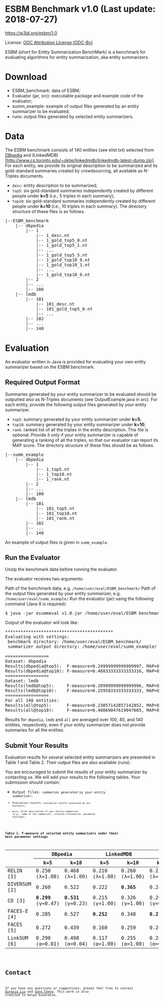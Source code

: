 # ESBM Benchmark v1.0 (Last update: 2018-07-27)
https://w3id.org/esbm/1.0 

License: [ODC Attribution License (ODC-By)](https://opendatacommons.org/licenses/by/1-0/index.html)

ESBM (short for Entity Summarization BenchMark) is a benchmark for evaluating algorithms for entity summarization, aka entity summarizers.


# Download

* ESBM_benchmark: data of ESBM;
* Evaluator (jar, src): executable package and example code of the evaluator;
* summ_example: example of output files generated by an entity summarizer to be evaluated;
* runs: output files generated by selected entity summarizers.

# Data

The ESBM benchmark consists of 140 entities (see elist.txt) selected from [DBpedia](http://wiki.dbpedia.org/dbpedia-dataset-version-2015-10) and (LinkedMDB)[http://www.cs.toronto.edu/~oktie/linkedmdb/linkedmdb-latest-dump.zip]. For each entity, we provide its original description to be summarized and its gold-standard summaries created by crowdsourcing, all available as N-Triples documents.

* <code>desc</code>: entity description to be summarized;
* <code>top5</code>: six gold-standard summaries independently created by different people under <strong>k=5</strong> (i.e., 5 triples in each summary);
* <code>top10</code>: six gold-standard summaries independently created by different people under <strong>k=10</strong> (i.e., 10 triples in each summary).
The directory structure of these files is as follows.

<pre>|--ESBM_benchmark
	|-- dbpedia
		|-- 1
			|-- 1_desc.nt
			|-- 1_gold_top5_0.nt
			|-- 1_gold_top5_1.nt
			|-- ...
			|-- 1_gold_top5_5.nt
			|-- 1_gold_top10_0.nt
			|-- 1_gold_top10_1.nt
			|-- ...
			|-- 1_gold_top10_0.nt
		|-- 2
		|-- ...
		|-- 100
  	|-- lmdb
		|-- 101
			|-- 101_desc.nt
			|-- 101_gold_top5_0.nt
			|-- ...
		|-- 102
		|-- ...
		|-- 140
</pre>

# Evaluation

An evaluator written in Java is provided for evaluating your own entity summarizer based on the ESBM benchmark.

## Required Output Format

Summaries generated by your entity summarizer to be evaluated should be outputted also as N-Triples documents (see OutputExample.java in src). For each entity, provide the following output files generated by your entity summarizer.

* <code>top5</code>: summary generated by your entity summarizer under <strong>k=5</strong>;
* <code>top10</code>: summary generated by your entity summarizer under <strong>k=10</strong>;
* <code>rank</code>: ranked list of all the triples in the entity description. This file is optional. Provide it only if your entity summarizer is capable of generating a ranking of all the triples, so that our evaluator can report its MAP score.
The directory structure of these files should be as follows.

<pre>|--summ_example
	|-- dbpedia
		|-- 1
			|-- 1_top5.nt
			|-- 1_top10.nt
			|-- 1_rank.nt
		|-- 2
		|-- ...
		|-- 100
  	|-- lmdb
		|-- 101
			|-- 101_top5.nt
			|-- 101_top10.nt
			|-- 101_rank.nt
		|-- 102
		|-- ...
		|-- 140
</pre>

An example of output files is given in <code>summ_example</code>.

## Run the Evaluator

Unzip the benchmark data before running the evaluator.

The evaluator receives two arguments:

Path of the benchmark data, e.g. <code>/home/user/eval/ESBM_benchmark/</code>
Path of the output files generated by your entity summarizer, e.g. <code>/home/user/eval/summ_example/</code>
Run the evaluator (jar) using the following command (Java 8 is required):

<pre>$ java -jar esummeval_v1.0.jar /home/user/eval/ESBM_benchmark_v1.0/ /home/user/eval/summ_example/
</pre>

Output of the evaluator will look like:


<pre>******************************************
Evaluating with settings:
 benchmark directory: /home/user/eval/ESBM_benchmark/
 summarizer output directory: /home/user/eval/summ_example/

=================
Dataset: dbpedia
Results(dbpedia@top5):  F-measure=0.24999999999999997, MAP=0.34814702465126496
Results(dbpedia@top10): F-measure=0.46833333333333316, MAP=0.5317130048624622
=================
Dataset: lmdb
Results(lmdb@top5):     F-measure=0.20999999999999996, MAP=0.2433344674280165
Results(lmdb@top10):    F-measure=0.25958333333333333, MAP=0.336726885240028
=================
For all 140 entities:
Results(all@top5):      F-measure=0.23857142857142852, MAP=0.31820057973033683
Results(all@top10):     F-measure=0.40869047619047605, MAP=0.47600268497033815
</pre>

<p>Results for <code>dbpedia</code>, <code>lmdb</code> and <code>all</code> are averaged over 100, 40, and 140 entities, respectively, even if your entity summarizer does not provide summaries for all the entities.</p>

## Submit Your Results

Evaluation results for several selected entity summarizers are presented in Table 1 and Table 2. Their output files are also available (runs).

You are encouraged to submit the results of your entity summarizer by contacting us. We will add your results to the following tables. Your submission should contain:

* <code>Output files<code>: summaries generated by your entity summarizer;
* <code>Evaluation results<code>: evaluation results outputted by our evaluator;
* <code>Notes</code>: brief description of your entity summarizer (e.g., name of the summarizer, citation information, parameter settings).

<strong>Table 1. F-measure of selected entity summarizers under their best parameter settings</strong>

<table class="tablesorter" id="tb_fmeasure">
<thead>
<tr>
<th rowspan="2" data-sorter="false" class="header"></th>
<th colspan="2" class="nosort header">DBpedia</th>
<th colspan="2" class="nosort header">LinkedMDB</th>
<th colspan="2" class="nosort header">All</th>
</tr>
<tr>
<th id="dbp1" class="header">k=5</th>
<th id="dbp2" class="header">k=10</th>
<th id="lmdb1" class="header">k=5</th>
<th id="lmdb1" class="header">k=10</th>
<th id="all1" class="header">k=5</th>
<th id="all1" class="header">k=10</th>
</tr>
</thead>
<tbody><tr>
<td>RELIN [1]</td>
<td name="td1">0.250 <br><span>(λ=1.00)</span></td>
<td name="td2">0.468<br><span>(λ=1.00)</span></td>
<td name="td3">0.210<br><span>(λ=1.00)</span></td>
<td name="td4">0.260<br><span>(λ=1.00)</span></td>
<td name="td5">0.239<br><span>(λ=1.00)</span></td>
<td name="td6">0.409<br><span>(λ=1.00)</span></td>
</tr><tr>
<td>DIVERSUM [2]</td>
<td name="td1">0.260</td>
<td name="td2">0.522</td>
<td name="td3">0.222</td>
<td name="td4"><b>0.365</b></td>
<td name="td5">0.249</td>
<td name="td6"><b>0.477</b></td>
</tr>
<tr>
<td>CD [3]<br></td>
<td name="td1"><b>0.299</b><br><span>(γ=0.47)</span></td>
<td name="td2"><b>0.531</b><br><span>(γ=0.23)</span></td>
<td name="td3">0.215<br><span>(γ=1.00)</span></td>
<td name="td4">0.326<br><span>(γ=1.00)</span></td>
<td name="td5">0.267<br><span>(γ=0.52)</span></td>
<td name="td6">0.467<br><span>(γ=0.16)</span></td>
</tr>
<tr>
<td>FACES-E [4]</td>
<td name="td1">0.285</td>
<td name="td2">0.527</td>
<td name="td3"><b>0.252</b></td>
<td name="td4">0.348</td>
<td name="td5"><b>0.276</b></td>
<td name="td6">0.476</td>
</tr>

<tr>
<td>FACES [5]</td>
<td name="td1">0.272</td>
<td name="td2">0.439</td>
<td name="td3">0.160</td>
<td name="td4">0.259</td>
<td name="td5">0.240</td>
<td name="td6">0.388</td>
</tr>
<tr>
<td>LinkSUM [6]</td>
<td name="td1">0.290<br><span>(α=0.01)</span></td>
<td name="td2">0.498<br><span>(α=0.04)</span></td>
<td name="td3">0.117<br><span>(α=1.00)</span></td>
<td name="td4">0.255<br><span>(α=1.00)</span></td>
<td name="td5">0.240<br><span>(α=0.01)</span></td>
<td name="td6">0.428<br><span>(α=0.04)</span></td>
</tr>
</tbody></table>

# Contact
If you have any questions or suggestions, please feel free to contact [Qingxia Liu](http://ws.nju.edu.cn/people/qxliu) and [Gong Cheng](http://ws.nju.edu.cn/~gcheng). This work is also credited to Kalpa Gunaratna.
